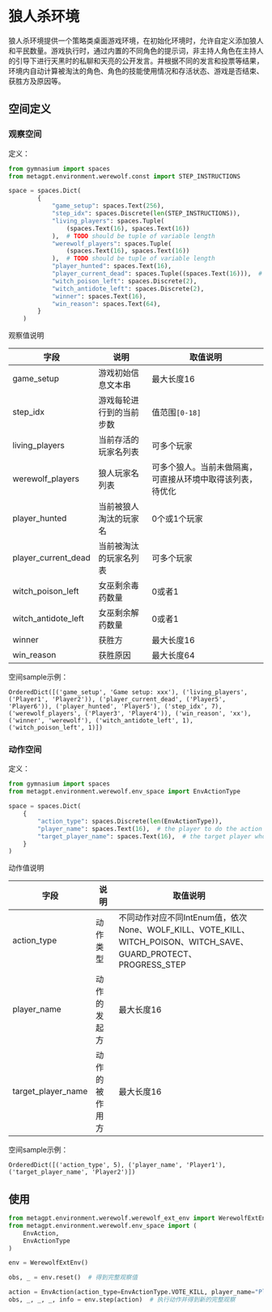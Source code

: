 # 狼人杀环境

狼人杀环境提供一个策略类桌面游戏环境，在初始化环境时，允许自定义添加狼人和平民数量。游戏执行时，通过内置的不同角色的提示词，非主持人角色在主持人的引导下进行天黑时的私聊和天亮的公开发言。并根据不同的发言和投票等结果，环境内自动计算被淘汰的角色、角色的技能使用情况和存活状态、游戏是否结束、获胜方及原因等。

## 空间定义

### 观察空间

定义：

```python
from gymnasium import spaces
from metagpt.environment.werewolf.const import STEP_INSTRUCTIONS

space = spaces.Dict(
        {
            "game_setup": spaces.Text(256),
            "step_idx": spaces.Discrete(len(STEP_INSTRUCTIONS)),
            "living_players": spaces.Tuple(
                (spaces.Text(16), spaces.Text(16))
            ),  # TODO should be tuple of variable length
            "werewolf_players": spaces.Tuple(
                (spaces.Text(16), spaces.Text(16))
            ),  # TODO should be tuple of variable length
            "player_hunted": spaces.Text(16),
            "player_current_dead": spaces.Tuple((spaces.Text(16))),  # TODO should be tuple of variable length
            "witch_poison_left": spaces.Discrete(2),
            "witch_antidote_left": spaces.Discrete(2),
            "winner": spaces.Text(16),
            "win_reason": spaces.Text(64),
        }
    )
```

观察值说明

| 字段                | 说明                     | 取值说明                                                   |
| ------------------- | ------------------------ | ---------------------------------------------------------- |
| game_setup          | 游戏初始信息文本串       | 最大长度16                                                 |
| step_idx            | 游戏每轮进行到的当前步数 | 值范围`[0-18]`                                             |
| living_players      | 当前存活的玩家名列表     | 可多个玩家                                                 |
| werewolf_players    | 狼人玩家名列表           | 可多个狼人。当前未做隔离，可直接从环境中取得该列表，待优化 |
| player_hunted       | 当前被狼人淘汰的玩家名   | 0个或1个玩家                                               |
| player_current_dead | 当前被淘汰的玩家名列表   | 可多个玩家                                                 |
| witch_poison_left   | 女巫剩余毒药数量         | 0或者1                                                     |
| witch_antidote_left | 女巫剩余解药数量         | 0或者1                                                     |
| winner              | 获胜方                   | 最大长度16                                                 |
| win_reason          | 获胜原因                 | 最大长度64                                                 |

空间sample示例：

```
OrderedDict([('game_setup', 'Game setup: xxx'), ('living_players', ('Player1', 'Player2')), ('player_current_dead', ('Player5', 'Player6')), ('player_hunted', 'Player5'), ('step_idx', 7), ('werewolf_players', ('Player3', 'Player4')), ('win_reason', 'xx'), ('winner', 'werewolf'), ('witch_antidote_left', 1), ('witch_poison_left', 1)])
```

### 动作空间

定义：

```python
from gymnasium import spaces
from metagpt.environment.werewolf.env_space import EnvActionType

space = spaces.Dict(
    {
        "action_type": spaces.Discrete(len(EnvActionType)),
        "player_name": spaces.Text(16),  # the player to do the action
        "target_player_name": spaces.Text(16),  # the target player who take the action
    }
)
```

动作值说明

| 字段               | 说明           | 取值说明                                                                                                          |
| ------------------ | -------------- | ----------------------------------------------------------------------------------------------------------------- |
| action_type        | 动作类型       | 不同动作对应不同IntEnum值，依次None、WOLF_KILL、VOTE_KILL、WITCH_POISON、WITCH_SAVE、GUARD_PROTECT、PROGRESS_STEP |
| player_name        | 动作的发起方   | 最大长度16                                                                                                        |
| target_player_name | 动作的被作用方 | 最大长度16                                                                                                        |

空间sample示例：

```
OrderedDict([('action_type', 5), ('player_name', 'Player1'), ('target_player_name', 'Player2')])
```

## 使用

```python
from metagpt.environment.werewolf.werewolf_ext_env import WerewolfExtEnv
from metagpt.environment.werewolf.env_space import (
    EnvAction,
    EnvActionType
)

env = WerewolfExtEnv()

obs, _ = env.reset()  # 得到完整观察值

action = EnvAction(action_type=EnvActionType.VOTE_KILL, player_name="Player1", target_player_name="Player2")  # 初始化一组动作值，`Player1`票死`Player2`
obs, _, _, _, info = env.step(action)  # 执行动作并得到新的完整观察
```
